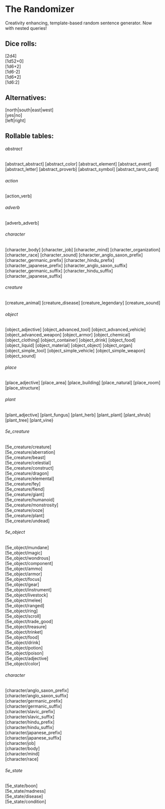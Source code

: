 # The Randomizer
Creativity enhancing, template-based random sentence generator. Now with nested queries!

## Dice rolls:
[2d4]\
[1d52+0]\
[1d6+2]\
[1d6-2]\
[1d6*2]\
[1d6:2]

## Alternatives:
[north|south|east|west]\
[yes|no]\
[left|right]

## Rollable tables:

###### abstract
[abstract_abstract]
[abstract_color]
[abstract_element]
[abstract_event]
[abstract_letter]
[abstract_proverb]
[abstract_symbol]
[abstract_tarot_card]

###### action
[action_verb]

###### adverb
[adverb_adverb]

###### character
[character_body]
[character_job]
[character_mind]
[character_organization]
[character_race]
[character_sound]
[character_anglo_saxon_prefix]
[character_germanic_prefix]
[character_hindu_prefix]
[character_japanese_prefix]
[character_anglo_saxon_suffix]
[character_germanic_suffix]
[character_hindu_suffix]
[character_japanese_suffix]

###### creature
[creature_animal]
[creature_disease]
[creature_legendary]
[creature_sound]

###### object
[object_adjective]
[object_advanced_tool]
[object_advanced_vehicle]
[object_advanced_weapon]
[object_armor]
[object_chemical]
[object_clothing]
[object_container]
[object_drink]
[object_food]
[object_liquid]
[object_material]
[object_object]
[object_organ]
[object_simple_tool]
[object_simple_vehicle]
[object_simple_weapon]
[object_sound]

###### place
[place_adjective]
[place_area]
[place_building]
[place_natural]
[place_room]
[place_structure]

###### plant  
[plant_adjective]
[plant_fungus]
[plant_herb]
[plant_plant]
[plant_shrub]
[plant_tree]
[plant_vine}

###### 5e_creature
[5e_creature/creature]\
[5e_creature/aberration]\
[5e_creature/beast]\
[5e_creature/celestial]\
[5e_creature/construct]\
[5e_creature/dragon]\
[5e_creature/elemental]\
[5e_creature/fey]\
[5e_creature/fiend]\
[5e_creature/giant]\
[5e_creature/humanoid]\
[5e_creature/monstrosity]\
[5e_creature/ooze]\
[5e_creature/plant]\
[5e_creature/undead]

###### 5e_object
[5e_object/mundane]\
[5e_object/magic]\
[5e_object/wondrous]\
[5e_object/component]\
[5e_object/ammo]\
[5e_object/armor]\
[5e_object/focus]\
[5e_object/gear]\
[5e_object/instrument]\
[5e_object/livestock]\
[5e_object/melee]\
[5e_object/ranged]\
[5e_object/ring]\
[5e_object/scroll]\
[5e_object/trade_good]\
[5e_object/treasure]\
[5e_object/trinket]\
[5e_object/food]\
[5e_object/drink]\
[5e_object/potion]\
[5e_object/poison]\
[5e_object/adjective]\
[5e_object/color]

###### character
[character/anglo_saxon_prefix]\
[character/anglo_saxon_suffix]\
[character/germanic_prefix]\
[character/germanic_suffix]\
[character/slavic_prefix]\
[character/slavic_suffix]\
[character/hindu_prefix]\
[character/hindu_suffix]\
[character/japanese_prefix]\
[character/japanese_suffix]\
[character/job]\
[character/body]\
[character/mind]\
[character/race]

###### 5e_state
[5e_state/boon]\
[5e_state/madness]\
[5e_state/disease]\
[5e_state/condition]
